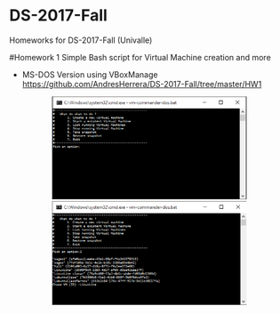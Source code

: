# DS-2017-Fall
Homeworks for DS-2017-Fall (Univalle)

#Homework 1
Simple Bash script for Virtual Machine creation and more
+ MS-DOS Version using VBoxManage
https://github.com/AndresHerrera/DS-2017-Fall/tree/master/HW1

<p align="center">
  <img src="HW1/snap1.png" width="350"/>
  <img src="HW1/snap2.png" width="350"/>
</p>
